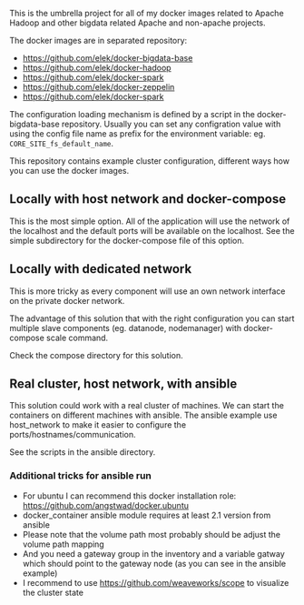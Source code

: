 This is the umbrella project for all of my docker images related to Apache Hadoop and other bigdata related Apache and non-apache projects.

The docker images are in separated repository:

 * https://github.com/elek/docker-bigdata-base
 * https://github.com/elek/docker-hadoop
 * https://github.com/elek/docker-spark
 * https://github.com/elek/docker-zeppelin
 * https://github.com/elek/docker-spark

The configuration loading mechanism is defined by a script in the docker-bigdata-base repository. Usually you can set any configration value with using the config file name as prefix for the environment variable: eg. ```CORE_SITE_fs_default_name```.

This repository contains example cluster configuration, different ways how you can use the docker images.

## Locally with host network and docker-compose

This is the most simple option. All of the application will use the network of the localhost and the default ports will be available on the localhost. See the simple subdirectory for the docker-compose file of this option.

## Locally with dedicated network

This is more tricky as every component will use an own network interface on the private docker network. 

The advantage of this solution that with the right configuration you can start multiple slave components (eg. datanode, nodemanager) with docker-compose scale command.

Check the compose directory for this solution.

## Real cluster, host network, with ansible

This solution could work with a real cluster of machines. We can start the containers on different machines with ansible. The ansible example use host_network to make it easier to configure the ports/hostnames/communication.

See the scripts in the ansible directory.

### Additional tricks for ansible run
 * For ubuntu I can recommend this docker installation role: https://github.com/angstwad/docker.ubuntu
 * docker_container ansible module requires at least 2.1 version from ansible     
 * Please note that the volume path most probably should be adjust the volume path mapping
 * And you need a gateway group in the inventory and a variable gatway which should point to the gateway node (as you can see in the ansible example)
 * I recommend to use https://github.com/weaveworks/scope to visualize the cluster state
